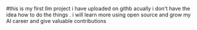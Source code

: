 #this is my first llm project i have uploaded on githb acually i don't have the idea how to do the things .
i will learn more using open source and grow my AI career and give valuable contributions
